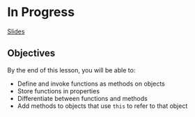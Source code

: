 # In Progress

[Slides](https://slides.com/dizehacioglu-1/javascript-object-model/)

## Objectives

By the end of this lesson, you will be able to:

* Define and invoke functions as methods on objects
* Store functions in properties
* Differentiate between functions and methods
* Add methods to objects that use `this` to refer to that object
